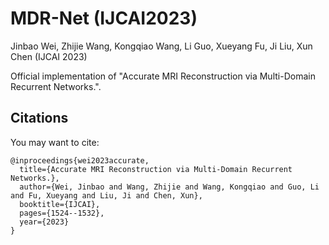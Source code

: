 # MDR-Net (IJCAI2023)
Jinbao Wei, Zhijie Wang, Kongqiao Wang, Li Guo, Xueyang Fu, Ji Liu, Xun Chen (IJCAI 2023)

Official implementation of "Accurate MRI Reconstruction via Multi-Domain Recurrent Networks.".

## Citations

You may want to cite:
```
@inproceedings{wei2023accurate,
  title={Accurate MRI Reconstruction via Multi-Domain Recurrent Networks.},
  author={Wei, Jinbao and Wang, Zhijie and Wang, Kongqiao and Guo, Li and Fu, Xueyang and Liu, Ji and Chen, Xun},
  booktitle={IJCAI},
  pages={1524--1532},
  year={2023}
}
```

